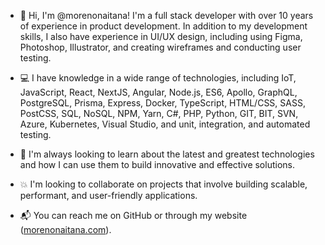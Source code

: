 - 👋 Hi, I'm @morenonaitana! I'm a full stack developer with over 10 years of experience in product development. In addition to my development skills, I also have experience in UI/UX design, including using Figma, Photoshop, Illustrator, and creating wireframes and conducting user testing.

- 💻 I have knowledge in a wide range of technologies, including IoT, JavaScript, React, NextJS, Angular, Node.js, ES6, Apollo, GraphQL, PostgreSQL, Prisma, Express, Docker, TypeScript, HTML/CSS, SASS, PostCSS, SQL, NoSQL, NPM, Yarn, C#, PHP, Python, GIT, BIT, SVN, Azure, Kubernetes, Visual Studio, and unit, integration, and automated testing.

- 🚀 I'm always looking to learn about the latest and greatest technologies and how I can use them to build innovative and effective solutions.

- 💥 I'm looking to collaborate on projects that involve building scalable, performant, and user-friendly applications.

- 📬 You can reach me on GitHub or through my website ([morenonaitana.com](http://morenonaitana.com)).
